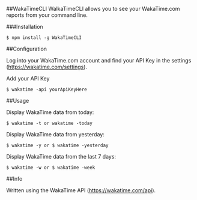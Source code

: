 ##WakaTimeCLI
WalkaTimeCLI allows you to see your WakaTime.com reports from your command line.

###Installation

```shell
$ npm install -g WakaTimeCLI
```
##Configuration

Log into your WakaTime.com account and find your API Key in the settings (https://wakatime.com/settings).

Add your API Key
```shell
$ wakatime -api yourApiKeyHere
```


##Usage

Display WakaTime data from today:
```shell
$ wakatime -t or wakatime -today
```

Display WakaTime data from yesterday:
```shell
$ wakatime -y or $ wakatime -yesterday
```

Display WakaTime data from the last 7 days:
```shell
$ wakatime -w or $ wakatime -week
```

##Info

Written using the WakaTime API (https://wakatime.com/api).

